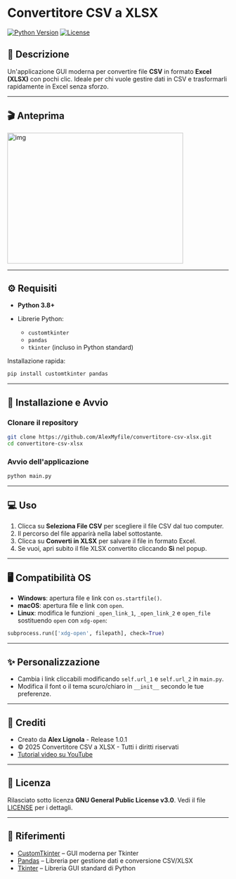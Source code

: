# Convertitore CSV a XLSX

[![Python Version](https://img.shields.io/badge/python-3.8%2B-blue)](https://www.python.org/)
[![License](https://img.shields.io/badge/license-MIT-green)](LICENSE)


## 🔹 Descrizione

Un'applicazione GUI moderna per convertire file **CSV** in formato **Excel (XLSX)** con pochi clic.
Ideale per chi vuole gestire dati in CSV e trasformarli rapidamente in Excel senza sforzo.

---

## 🎬 Anteprima 

<img width="400" height="298" alt="img" src="https://github.com/user-attachments/assets/bd418452-7277-4dbe-a0b9-adea8eaaac41" />

---

## ⚙️ Requisiti

* **Python 3.8+**
* Librerie Python:

  * `customtkinter`
  * `pandas`
  * `tkinter` (incluso in Python standard)

Installazione rapida:

```bash
pip install customtkinter pandas
```

---

## 🚀 Installazione e Avvio

### Clonare il repository

```bash
git clone https://github.com/AlexMyfile/convertitore-csv-xlsx.git
cd convertitore-csv-xlsx
```

### Avvio dell'applicazione

```bash
python main.py
```

---

## 💻 Uso

1. Clicca su **Seleziona File CSV** per scegliere il file CSV dal tuo computer.
2. Il percorso del file apparirà nella label sottostante.
3. Clicca su **Converti in XLSX** per salvare il file in formato Excel.
4. Se vuoi, apri subito il file XLSX convertito cliccando **Sì** nel popup.

---

## 🖥️ Compatibilità OS

* **Windows**: apertura file e link con `os.startfile()`.
* **macOS**: apertura file e link con `open`.
* **Linux**: modifica le funzioni `_open_link_1`, `_open_link_2` e `open_file` sostituendo `open` con `xdg-open`:

```python
subprocess.run(['xdg-open', filepath], check=True)
```

---

## ✨ Personalizzazione

* Cambia i link cliccabili modificando `self.url_1` e `self.url_2` in `main.py`.
* Modifica il font o il tema scuro/chiaro in `__init__` secondo le tue preferenze.

---

## 📝 Crediti

* Creato da **Alex Lignola** - Release 1.0.1
* © 2025 Convertitore CSV a XLSX - Tutti i diritti riservati
* [Tutorial video su YouTube](https://www.youtube.com/@AngoloInformatico)

---

## 📄 Licenza

Rilasciato sotto licenza **GNU General Public License v3.0**. Vedi il file [LICENSE](LICENSE) per i dettagli.

---

## 🔗 Riferimenti

* [CustomTkinter](https://github.com/TomSchimansky/CustomTkinter) – GUI moderna per Tkinter
* [Pandas](https://pandas.pydata.org/) – Libreria per gestione dati e conversione CSV/XLSX
* [Tkinter](https://docs.python.org/3/library/tkinter.html) – Libreria GUI standard di Python
